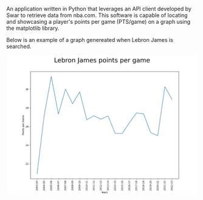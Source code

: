 An application written in Python that leverages an API client developed by Swar to retrieve data from nba.com. This software is capable of locating and showcasing a player's points per game (PTS/game) on a graph using the matplotlib library.

Below is an example of a graph genereated when Lebron James is searched.

![alt text](https://github.com/GunjotGhuman/GraphNbaPlayerPtsPerGame/blob/main/LebronJamesPTSG.png)

